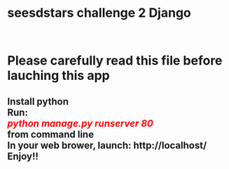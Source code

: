 # seesdstars challenge 2 Django
<br>
<h1>Please carefully read this file before lauching this app</h1>
<h2>
Install python <br>
Run: <div style="color:red"><i> python manage.py runserver 80 </i></div>from command line<br> 
In your web brower, launch: http://localhost/ <br>
Enjoy!!
</h2>
